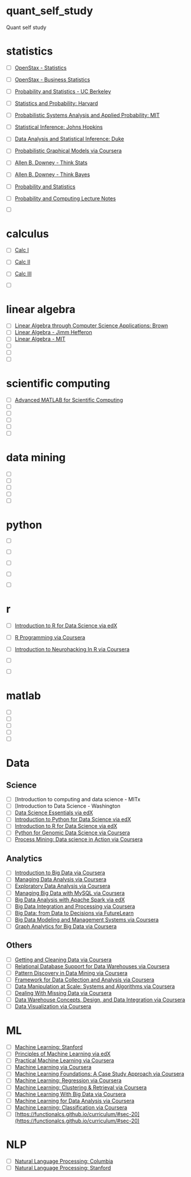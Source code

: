 # quant_self_study
Quant self study

# statistics
- [ ] [OpenStax - Statistics](https://openstax.org/details/books/introductory-statistics)
- [ ] [OpenStax - Business Statistics](https://openstax.org/details/books/introductory-business-statistics)
- [ ] [Probability and Statistics - UC Berkeley]()
- [ ] [Statistics and Probability: Harvard](https://www.youtube.com/playlist?list=PL2SOU6wwxB0uwwH80KTQ6ht66KWxbzTIo)
- [ ] [Probabilistic Systems Analysis and Applied Probability: MIT](http://ocw.mit.edu/courses/electrical-engineering-and-computer-science/6-041-probabilistic-systems-analysis-and-applied-probability-fall-2010/index.htm)
- [ ] [Statistical Inference: Johns Hopkins](https://www.coursera.org/course/statinference)
- [ ] [Data Analysis and Statistical Inference: Duke](https://www.coursera.org/course/statistics)
- [ ] [Probabilistic Graphical Models via Coursera](https://www.coursera.org/learn/probabilistic-graphical-models)
- [ ] [Allen B. Downey - Think Stats](https://greenteapress.com/wp/think-stats-2e/)
- [ ] [Allen B. Downey - Think Bayes](http://greenteapress.com/wp/think-bayes/)
- [ ] [Probability and Statistics](https://www.youtube.com/playlist?list=PLIljB45xT85AMigTyprOuf__daeklnLse)
- [ ] [Probability and Computing Lecture Notes](http://www.cs.cmu.edu/~odonnell/papers/probability-and-computing-lecture-notes.pdf)
- [ ] []()


# calculus
- [ ] [Calc I](https://openstax.org/details/books/calculus-volume-1)
- [ ] [Calc II](https://openstax.org/details/books/calculus-volume-2)
- [ ] [Calc III](https://openstax.org/details/books/calculus-volume-3)
- [ ] []()


# linear algebra
- [ ] [Linear Algebra through Computer Science Applications: Brown](https://www.coursera.org/course/matrix)
- [ ] [Linear Algebra - Jimm Hefferon](http://joshua.smcvt.edu/linearalgebra/)
- [ ] [Linear Algebra - MIT](https://ocw.mit.edu/courses/mathematics/18-06-linear-algebra-spring-2010/video-lectures/)
- [ ] []()
- [ ] []()
- [ ] []()

# scientific computing
- [ ] [Advanced MATLAB for Scientific Computing](https://lagunita.stanford.edu/courses/course-v1:Engineering+AdvMATLAB+Spring2019/about)
- [ ] []()
- [ ] []()
- [ ] []()
- [ ] []()
- [ ] []()

# data mining
- [ ] []()
- [ ] []()
- [ ] []()
- [ ] []()
- [ ] []()
# python
- [ ] []()
- [ ] []()
- [ ] []()
- [ ] []()
- [ ] []()


# r
- [ ] [Introduction to R for Data Science via edX]()
- [ ] [R Programming via Coursera](https://www.coursera.org/learn/r-programming)
- [ ] [Introduction to Neurohacking In R via Coursera](https://www.coursera.org/learn/neurohacking)
- [ ] []()
- [ ] []()


# matlab
- [ ] []()
- [ ] []()
- [ ] []()
- [ ] []()
- [ ] []()

# Data
## Science
- [ ] [Introduction to computing and data science - MITx
- [ ] [Introduction to Data Science - Washington
- [ ] [Data Science Essentials via edX](https://www.edx.org/course/data-science-essentials-microsoft-dat203-1x)
- [ ] [Introduction to Python for Data Science via edX](https://www.edx.org/course/introduction-python-data-science-microsoft-dat208x-2)
- [ ] [Introduction to R for Data Science via edX](https://www.edx.org/course/introduction-r-data-science-microsoft-dat204x-1)
- [ ] [Python for Genomic Data Science via Coursera](https://www.coursera.org/learn/python-genomics)
- [ ] [Process Mining: Data science in Action via Coursera](https://www.coursera.org/learn/process-mining)
## Analytics
- [ ] [Introduction to Big Data via Coursera](https://www.coursera.org/learn/big-data-introduction)
- [ ] [Managing Data Analysis via Coursera](https://www.coursera.org/learn/managing-data-analysis)
- [ ] [Exploratory Data Analysis via Coursera](https://www.coursera.org/learn/exploratory-data-analysis)
- [ ] [Managing Big Data with MySQL via Coursera](https://www.coursera.org/learn/analytics-mysql)
- [ ] [Big Data Analysis with Apache Spark via edX](https://www.edx.org/course/big-data-analysis-apache-spark-uc-berkeleyx-cs110x)
- [ ] [Big Data Integration and Processing via Coursera](https://www.coursera.org/learn/big-data-integration-processing)
- [ ] [Big Data: from Data to Decisions via FutureLearn](http://www.futurelearn.com/courses/big-data-decisions)
- [ ] [Big Data Modeling and Management Systems via Coursera](https://www.coursera.org/learn/big-data-management)
- [ ] [Graph Analytics for Big Data via Coursera](https://www.coursera.org/learn/big-data-graph-analytics)
## Others
- [ ] [Getting and Cleaning Data via Coursera](https://www.coursera.org/learn/data-cleaning)
- [ ] [Relational Database Support for Data Warehouses via Coursera](https://www.coursera.org/learn/dwrelational)
- [ ] [Pattern Discovery in Data Mining via Coursera](https://www.coursera.org/learn/data-patterns)
- [ ] [Framework for Data Collection and Analysis via Coursera](https://www.coursera.org/learn/data-collection-framework)
- [ ] [Data Manipulation at Scale: Systems and Algorithms via Coursera](https://www.coursera.org/learn/data-manipulation)
- [ ] [Dealing With Missing Data via Coursera](https://www.coursera.org/learn/missing-data)
- [ ] [Data Warehouse Concepts, Design, and Data Integration via Coursera](https://www.coursera.org/learn/dwdesign)
- [ ] [Data Visualization via Coursera](https://www.coursera.org/learn/datavisualization)

# ML 

- [ ] [Machine Learning: Stanford](https://www.coursera.org/course/ml)
- [ ] [Principles of Machine Learning via edX](https://www.edx.org/course/principles-machine-learning-microsoft-dat203-2x)
- [ ] [Practical Machine Learning via Coursera](https://www.coursera.org/learn/practical-machine-learning)
- [ ] [Machine Learning via Coursera](https://www.coursera.org/learn/machine-learning)
- [ ] [Machine Learning Foundations: A Case Study Approach via Coursera](https://www.coursera.org/learn/ml-foundations)
- [ ] [Machine Learning: Regression via Coursera](https://www.coursera.org/learn/ml-regression)
- [ ] [Machine Learning: Clustering & Retrieval via Coursera](https://www.coursera.org/learn/ml-clustering-and-retrieval)
- [ ] [Machine Learning With Big Data via Coursera](https://www.coursera.org/learn/big-data-machine-learning)
- [ ] [Machine Learning for Data Analysis via Coursera](https://www.coursera.org/learn/machine-learning-data-analysis)
- [ ] [Machine Learning: Classification via Coursera](https://www.coursera.org/learn/ml-classification)
- [ ] [https://functionalcs.github.io/curriculum/#sec-20](https://functionalcs.github.io/curriculum/#sec-20)

# NLP
- [ ] [Natural Language Processing: Columbia](https://www.coursera.org/course/nlangp)
- [ ] [Natural Language Processing: Stanford](http://see.stanford.edu/see/courseinfo.aspx?coll=63480b48-8819-4efd-8412-263f1a472f5a)
